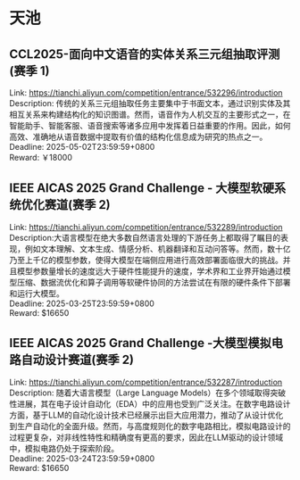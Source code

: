 # 天池



## CCL2025-面向中文语音的实体关系三元组抽取评测(赛季 1)

Link: https://tianchi.aliyun.com/competition/entrance/532296/introduction  
Description: 传统的关系三元组抽取任务主要集中于书面文本，通过识别实体及其相互关系来构建结构化的知识图谱。然而，语音作为人机交互的主要形式之一，在智能助手、智能客服、语音搜索等诸多应用中发挥着日益重要的作用。因此，如何高效、准确地从语音数据中提取有价值的结构化信息成为研究的热点之一。  
Deadline: 2025-05-02T23:59:59+0800  
Reward: ￥18000  


## IEEE AICAS 2025 Grand Challenge - 大模型软硬系统优化赛道(赛季 2)

Link: https://tianchi.aliyun.com/competition/entrance/532289/introduction  
Description: ​大语言模型在绝大多数自然语言处理的下游任务上都取得了瞩目的表现，例如文本理解、文本生成、情感分析、机器翻译和互动问答等。然而，数十亿乃至上千亿的模型参数，使得大模型在端侧应用进行高效部署面临很大的挑战。并且模型参数量增长的速度远大于硬件性能提升的速度，学术界和工业界开始通过模型压缩、数据流优化和算子调用等软硬件协同的方法尝试在有限的硬件条件下部署和运行大模型。  
Deadline: 2025-03-25T23:59:59+0800  
Reward: $16650  


## IEEE AICAS 2025 Grand Challenge -大模型模拟电路自动设计赛道(赛季 2)

Link: https://tianchi.aliyun.com/competition/entrance/532287/introduction  
Description: 随着大语言模型（Large Language Models）在多个领域取得突破性进展，其在电子设计自动化（EDA）中的应用也受到广泛关注。在数字电路设计方面，基于LLM的自动化设计技术已经展示出巨大应用潜力，推动了从设计优化到生产自动化的全面升级。然而，与高度规则化的数字电路相比，模拟电路设计的过程更复杂，对非线性特性和精确度有更高的要求，因此在LLM驱动的设计领域中，模拟电路仍处于探索阶段。  
Deadline: 2025-03-24T23:59:59+0800  
Reward: $16650  

